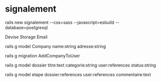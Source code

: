 # signalement
 
rails new signalement --css=sass --javascript=esbuild --database=postgresql

Devise
Storage
Email

rails g model Company name:string adresse:string

rails g migration AddCompanyToUser

rails g model dossier titre:text categorie:string user:references status:string

rails g model etape dossier:references user:references commentaire:text
